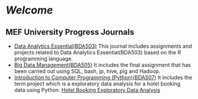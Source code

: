 # *Welcome*

## MEF University Progress Journals
- [Data Analytics Essential(BDA503)](https://pjournal.github.io/mef04-baykano/)
This journal includes assignments and projects related to Data Analytics Essential(BDA503) based on the R programming language.
- [Big Data Management(BDA505)](BigDataFinal_OzanBarisBaykan.html)
It includes the final assignment that has been carried out using SQL, bash, jp, hive, pig and Hadoop.
- [Introduction to Computer Programming (Python)(BDA507)](HotelBookingExploratoryDataAnalysis.html)
It includes the term project which is a exploratory data analysis for a hotel booking data using Python.
[Hotel Booking Exploratory Data Analysis](HotelBookingExploratoryDataAnalysis.html)
